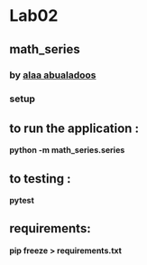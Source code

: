 # Lab02 
## math_series
### by [alaa abualadoos](https://www.linkedin.com/in/alaa-abu-al-adoos-047428237/)

### setup


## to run the application :
**python -m math_series.series**

## to testing :
**pytest**

## requirements:
**pip freeze > requirements.txt**